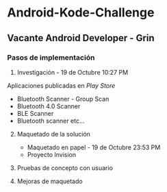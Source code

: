 # Android-Kode-Challenge
## Vacante Android Developer - Grin

### Pasos de implementación

1) Investigación - 19 de Octubre 10:27 PM

Aplicaciones publicadas en _Play Store_
*   Bluetooth Scanner - Group Scan
*   Bluetooth 4.0 Scanner
*   BLE Scanner
*   Bluetooth scanner
etc...

2) Maquetado de la solución
    - Maquetado en papel - 19 de Octubre 23:53 PM
    - Proyecto Invision

3) Pruebas de concepto con usuario

4) Mejoras de maquetado
